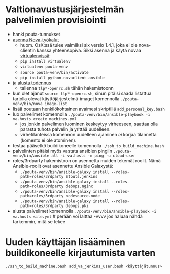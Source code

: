 Valtionavustusjärjestelmän palvelimien provisiointi
===================================================

* hanki pouta-tunnukset
* [asenna Nova-työkalut](https://research.csc.fi/pouta-install-client)
  - huom. OsX:ssä tulee valmiiksi six versio 1.4.1, joka ei ole nova-clientin kanssa yhteensopiva. Siksi asenna ja käytä novaa [virtualenvissä](http://docs.python-guide.org/en/latest/dev/virtualenvs/):
  - `pip install virtualenv`
  - `virtualenv pouta-venv`
  - `source pouta-venv/bin/activate`
  - `pip install python-novaclient ansible`
* ja [alusta todennus](https://research.csc.fi/pouta-credentials)
  - tallenna `tlp*-openrc.sh` tähän hakemistoonn
* kun olet ajanut `source tlp*-openrc.sh`, sinun pitäisi saada listattua tarjolla olevat käyttöjärjestelmä-imaget komennolla `./pouta-venv/bin/nova image-list`
* lisää poutaan henkilökohtainen avaimesi skriptillä `add_personal_key.bash`
* luo palvelimet komennolla `./pouta-venv/bin/ansible-playbook -i va.hosts create_machines.yml`
  - jos jonkin palvelimen luominen keskeytyy virheeseen, saattaa olla parasta tuhota palvelin ja yrittää uudelleen.
  - virhetilanteissa komennon uudelleen ajaminen _ei_ korjaa tilannetta (komento ei ole atominen).
* testaa pääsetkö buildikoneelle komennolla `./ssh_to_build_machine.bash`
* palvelinten pitäisi myös vastata ansiblen pingiin `./pouta-venv/bin/ansible all -i va.hosts -m ping -u cloud-user`
* roles/3rdparty hakemistoon on asennettu muiden tekemät roolit. Nämä Ansible-roolit ovat asennettu Ansible Galaxystä:
  - `./pouta-venv/bin/ansible-galaxy install --roles-path=roles/3rdparty Stouts.jenkins`
  - `./pouta-venv/bin/ansible-galaxy install --roles-path=roles/3rdparty debops.nginx`
  - `./pouta-venv/bin/ansible-galaxy install --roles-path=roles/3rdparty nodesource.node`
  - `./pouta-venv/bin/ansible-galaxy install --roles-path=roles/3rdparty debops.pki`
* alusta palvelimet komennolla `./pouta-venv/bin/ansible-playbook -i va.hosts site.yml`  # perään voi laittaa -vvvv jos haluaa nähdä tarkemmin, mitä se tekee


# Uuden käyttäjän lisääminen buildikoneelle kirjautumista varten
`./ssh_to_build_machine.bash add_va_jenkins_user.bash <käyttäjätunnus>`